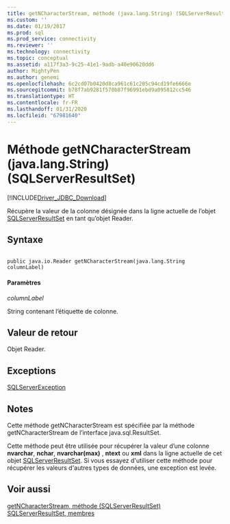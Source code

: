 ```yaml
---
title: getNCharacterStream, méthode (java.lang.String) (SQLServerResultSet) | Microsoft Docs
ms.custom: ''
ms.date: 01/19/2017
ms.prod: sql
ms.prod_service: connectivity
ms.reviewer: ''
ms.technology: connectivity
ms.topic: conceptual
ms.assetid: a117f3a3-9c25-41e1-9adb-a40e90620dd6
author: MightyPen
ms.author: genemi
ms.openlocfilehash: 6c2cd07b0420d8ca961c61c205c94cd19fe6666e
ms.sourcegitcommit: b78f7ab9281f570b87f96991ebd9a095812cc546
ms.translationtype: HT
ms.contentlocale: fr-FR
ms.lasthandoff: 01/31/2020
ms.locfileid: "67981640"
---
```

# <a name="getncharacterstream-method-javalangstring-sqlserverresultset"></a>Méthode getNCharacterStream (java.lang.String) (SQLServerResultSet)
[!INCLUDE[Driver_JDBC_Download](../../../includes/driver_jdbc_download.md)]

  Récupère la valeur de la colonne désignée dans la ligne actuelle de l’objet [SQLServerResultSet](../../../connect/jdbc/reference/sqlserverresultset-class.md) en tant qu’objet Reader.  
  
## <a name="syntax"></a>Syntaxe  
  
```  
  
public java.io.Reader getNCharacterStream(java.lang.String columnLabel)  
```  
  
#### <a name="parameters"></a>Paramètres  
 *columnLabel*  
  
 String contenant l’étiquette de colonne.  
  
## <a name="return-value"></a>Valeur de retour  
 Objet Reader.  
  
## <a name="exceptions"></a>Exceptions  
 [SQLServerException](../../../connect/jdbc/reference/sqlserverexception-class.md)  
  
## <a name="remarks"></a>Notes  
 Cette méthode getNCharacterStream est spécifiée par la méthode getNCharacterStream de l’interface java.sql.ResultSet.  
  
 Cette méthode peut être utilisée pour récupérer la valeur d’une colonne **nvarchar**, **nchar**, **nvarchar(max)** , **ntext** ou **xml** dans la ligne actuelle de cet objet [SQLServerResultSet](../../../connect/jdbc/reference/sqlserverresultset-class.md). Si vous essayez d'utiliser cette méthode pour récupérer les valeurs d'autres types de données, une exception est levée.  
  
## <a name="see-also"></a>Voir aussi  
 [getNCharacterStream, méthode &#40;SQLServerResultSet&#41;](../../../connect/jdbc/reference/getncharacterstream-method-sqlserverresultset.md)   
 [SQLServerResultSet, membres](../../../connect/jdbc/reference/sqlserverresultset-members.md)  
  
  
